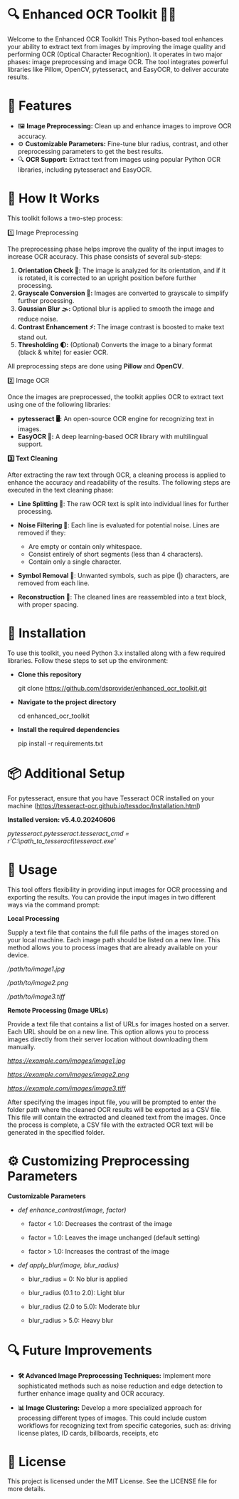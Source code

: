 # 🔍 Enhanced OCR Toolkit 📄✨

Welcome to the Enhanced OCR Toolkit! This Python-based tool enhances your ability to extract text from images by improving the image quality and performing OCR (Optical Character Recognition). It operates in two major phases: image preprocessing and image OCR. The tool integrates powerful libraries like Pillow, OpenCV, pytesseract, and EasyOCR, to deliver accurate results.


# 📜 Features

* 🖼️ **Image Preprocessing:** Clean up and enhance images to improve OCR accuracy.
* ⚙️ **Customizable Parameters:** Fine-tune blur radius, contrast, and other preprocessing parameters to get the best results.
* 🔍 **OCR Support:** Extract text from images using popular Python OCR libraries, including pytesseract and EasyOCR.


# 🚀 How It Works

This toolkit follows a two-step process:

1️⃣ Image Preprocessing

The preprocessing phase helps improve the quality of the input images to increase OCR accuracy. This phase consists of several sub-steps:

1. **Orientation Check 🔄:** The image is analyzed for its orientation, and if it is rotated, it is corrected to an upright position before further processing.
2. **Grayscale Conversion 🎨:** Images are converted to grayscale to simplify further processing.
3. **Gaussian Blur 🌫️:** Optional blur is applied to smooth the image and reduce noise.
4. **Contrast Enhancement ⚡:** The image contrast is boosted to make text stand out.
5. **Thresholding 🌓:** (Optional) Converts the image to a binary format (black & white) for easier OCR.

All preprocessing steps are done using **Pillow** and **OpenCV**.

2️⃣ Image OCR

Once the images are preprocessed, the toolkit applies OCR to extract text using one of the following libraries:

* **pytesseract 🖥️:** An open-source OCR engine for recognizing text in images.
* **EasyOCR 🤖:** A deep learning-based OCR library with multilingual support.

**3️⃣ Text Cleaning**

After extracting the raw text through OCR, a cleaning process is applied to enhance the accuracy and readability of the results. The following steps are executed in the text cleaning phase:

* **Line Splitting 📝**: The raw OCR text is split into individual lines for further processing.
* **Noise Filtering 🚫**: Each line is evaluated for potential noise. Lines are removed if they:
  - Are empty or contain only whitespace.
  - Consist entirely of short segments (less than 4 characters).
  - Contain only a single character.

* **Symbol Removal 🔧**: Unwanted symbols, such as pipe (|) characters, are removed from each line.
* **Reconstruction 🔄**: The cleaned lines are reassembled into a text block, with proper spacing.


# 🔧 Installation

To use this toolkit, you need Python 3.x installed along with a few required libraries. Follow these steps to set up the environment:

- **Clone this repository**
  
    git clone https://github.com/dsprovider/enhanced_ocr_toolkit.git

- **Navigate to the project directory**

    cd enhanced_ocr_toolkit

- **Install the required dependencies**
  
    pip install -r requirements.txt


# 📦 Additional Setup

For pytesseract, ensure that you have Tesseract OCR installed on your machine (https://tesseract-ocr.github.io/tessdoc/Installation.html)

**Installed version: v5.4.0.20240606**

*pytesseract.pytesseract.tesseract_cmd = r'C:\path_to_tesseract\tesseract.exe'*


# 📂 Usage

This tool offers flexibility in providing input images for OCR processing and exporting the results. You can provide the input images in two different ways via the command prompt:

**Local Processing**

Supply a text file that contains the full file paths of the images stored on your local machine. Each image path should be listed on a new line. This method allows you to process images that are already available on your device.

*/path/to/image1.jpg*

*/path/to/image2.png*

*/path/to/image3.tiff*


**Remote Processing (Image URLs)**

Provide a text file that contains a list of URLs for images hosted on a server. Each URL should be on a new line. This option allows you to process images directly from their server location without downloading them manually.

*https://example.com/images/image1.jpg*

*https://example.com/images/image2.png*

*https://example.com/images/image3.tiff*

After specifying the images input file, you will be prompted to enter the folder path where the cleaned OCR results will be exported as a CSV file. This file will contain the extracted and cleaned text from the images. Once the process is complete, a CSV file with the extracted OCR text will be generated in the specified folder.


# ⚙️ Customizing Preprocessing Parameters

**Customizable Parameters**

* *def enhance_contrast(image, factor)*

    - factor < 1.0: Decreases the contrast of the image
 
    - factor = 1.0: Leaves the image unchanged (default setting)
 
    - factor > 1.0: Increases the contrast of the image

* *def apply_blur(image, blur_radius)*

    - blur_radius = 0: No blur is applied
      
    - blur_radius (0.1 to 2.0): Light blur
      
    - blur_radius (2.0 to 5.0): Moderate blur
      
    - blur_radius > 5.0: Heavy blur


# 🔍 Future Improvements

* **🛠️ Advanced Image Preprocessing Techniques:** Implement more sophisticated methods such as noise reduction and edge detection to further enhance image quality and OCR accuracy.

* **📊 Image Clustering:** Develop a more specialized approach for processing different types of images. This could include custom workflows for recognizing text from specific categories, such as: driving license plates, ID cards, billboards, receipts, etc


# 📄 License

This project is licensed under the MIT License. See the LICENSE file for more details.


